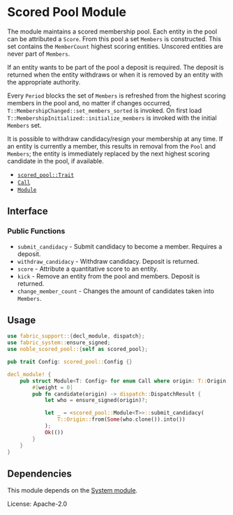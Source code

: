 # Scored Pool Module

The module maintains a scored membership pool. Each entity in the
pool can be attributed a `Score`. From this pool a set `Members`
is constructed. This set contains the `MemberCount` highest
scoring entities. Unscored entities are never part of `Members`.

If an entity wants to be part of the pool a deposit is required.
The deposit is returned when the entity withdraws or when it
is removed by an entity with the appropriate authority.

Every `Period` blocks the set of `Members` is refreshed from the
highest scoring members in the pool and, no matter if changes
occurred, `T::MembershipChanged::set_members_sorted` is invoked.
On first load `T::MembershipInitialized::initialize_members` is
invoked with the initial `Members` set.

It is possible to withdraw candidacy/resign your membership at any
time. If an entity is currently a member, this results in removal
from the `Pool` and `Members`; the entity is immediately replaced
by the next highest scoring candidate in the pool, if available.

- [`scored_pool::Trait`](https://docs.rs/noble-scored-pool/latest/noble_scored_pool/trait.Trait.html)
- [`Call`](https://docs.rs/noble-scored-pool/latest/noble_scored_pool/enum.Call.html)
- [`Module`](https://docs.rs/noble-scored-pool/latest/noble_scored_pool/struct.Module.html)

## Interface

### Public Functions

- `submit_candidacy` - Submit candidacy to become a member. Requires a deposit.
- `withdraw_candidacy` - Withdraw candidacy. Deposit is returned.
- `score` - Attribute a quantitative score to an entity.
- `kick` - Remove an entity from the pool and members. Deposit is returned.
- `change_member_count` - Changes the amount of candidates taken into `Members`.

## Usage

```rust
use fabric_support::{decl_module, dispatch};
use fabric_system::ensure_signed;
use noble_scored_pool::{self as scored_pool};

pub trait Config: scored_pool::Config {}

decl_module! {
	pub struct Module<T: Config> for enum Call where origin: T::Origin {
		#[weight = 0]
		pub fn candidate(origin) -> dispatch::DispatchResult {
			let who = ensure_signed(origin)?;

			let _ = <scored_pool::Module<T>>::submit_candidacy(
				T::Origin::from(Some(who.clone()).into())
			);
			Ok(())
		}
	}
}

```

## Dependencies

This module depends on the [System module](https://docs.rs/fabric-system/latest/fabric_system/).

License: Apache-2.0
